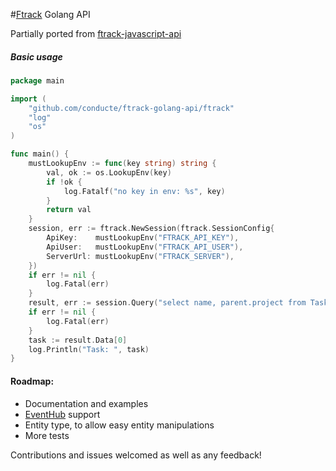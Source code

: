 #[Ftrack](https://www.ftrack.com) Golang API

Partially ported from [ftrack-javascript-api](https://bitbucket.org/ftrack/ftrack-javascript-api)

##### Basic usage
```go
package main

import (
    "github.com/conducte/ftrack-golang-api/ftrack"
    "log"
    "os"
)

func main() {
    mustLookupEnv := func(key string) string {
        val, ok := os.LookupEnv(key)
        if !ok {
            log.Fatalf("no key in env: %s", key)
        }
        return val
    }
    session, err := ftrack.NewSession(ftrack.SessionConfig{
        ApiKey:    mustLookupEnv("FTRACK_API_KEY"),
        ApiUser:   mustLookupEnv("FTRACK_API_USER"),
        ServerUrl: mustLookupEnv("FTRACK_SERVER"),
    })
    if err != nil {
        log.Fatal(err)
    }
    result, err := session.Query("select name, parent.project from Task limit 1")
    if err != nil {
        log.Fatal(err)
    }
    task := result.Data[0]
    log.Println("Task: ", task)
}
```

#### Roadmap:

- Documentation and examples
- [EventHub](https://bitbucket.org/ftrack/ftrack-javascript-api/src/master/source/event_hub.js) support
- Entity type, to allow easy entity manipulations
- More tests

Contributions and issues welcomed as well as any feedback!  
